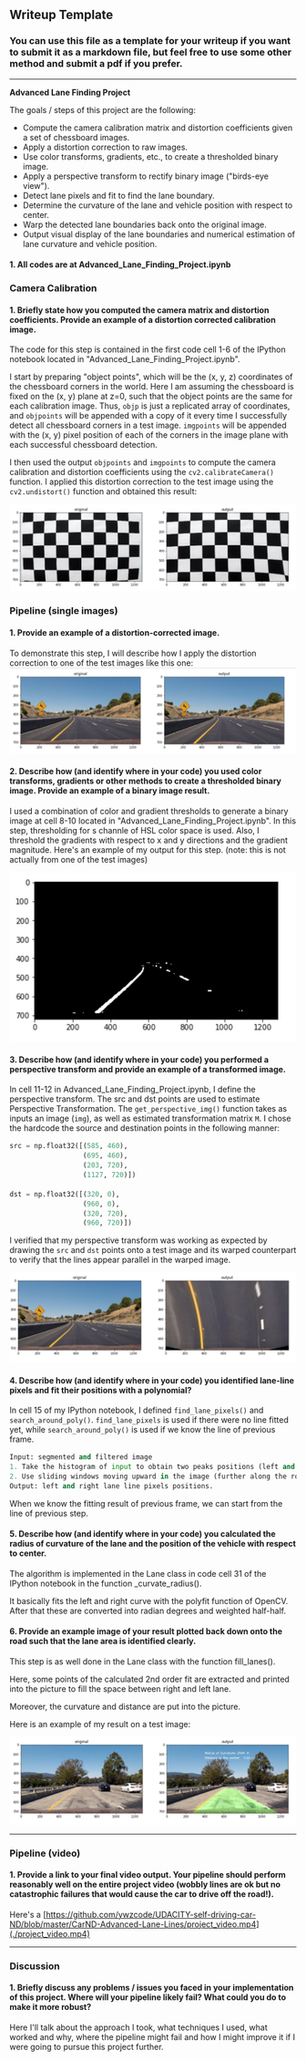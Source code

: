 ## Writeup Template

### You can use this file as a template for your writeup if you want to submit it as a markdown file, but feel free to use some other method and submit a pdf if you prefer.

---

**Advanced Lane Finding Project**

The goals / steps of this project are the following:

* Compute the camera calibration matrix and distortion coefficients given a set of chessboard images.
* Apply a distortion correction to raw images.
* Use color transforms, gradients, etc., to create a thresholded binary image.
* Apply a perspective transform to rectify binary image ("birds-eye view").
* Detect lane pixels and fit to find the lane boundary.
* Determine the curvature of the lane and vehicle position with respect to center.
* Warp the detected lane boundaries back onto the original image.
* Output visual display of the lane boundaries and numerical estimation of lane curvature and vehicle position.

[//]: # (Image References)

[image1]: ./output_images/chessboard_undistort.png "Undistorted"
[image2]: ./output_images/distortion-corrected.png "Road Transformed"
[image3]: ./output_images/segment.png "Binary Example"
[image4]: ./output_images/bird_eye_example.png "Warp Example"
[image5]: ./output_images/color_fit_lines.jpg "Fit Visual"
[image6]: ./output_images/example.png "Output"
[video1]: ./project_video.mp4 "Video"



#### 1. All codes are at Advanced_Lane_Finding_Project.ipynb

### Camera Calibration

#### 1. Briefly state how you computed the camera matrix and distortion coefficients. Provide an example of a distortion corrected calibration image.

The code for this step is contained in the first code cell 1-6 of the IPython notebook located in "Advanced_Lane_Finding_Project.ipynb".

I start by preparing "object points", which will be the (x, y, z) coordinates of the chessboard corners in the world. Here I am assuming the chessboard is fixed on the (x, y) plane at z=0, such that the object points are the same for each calibration image.  Thus, `objp` is just a replicated array of coordinates, and `objpoints` will be appended with a copy of it every time I successfully detect all chessboard corners in a test image.  `imgpoints` will be appended with the (x, y) pixel position of each of the corners in the image plane with each successful chessboard detection.  

I then used the output `objpoints` and `imgpoints` to compute the camera calibration and distortion coefficients using the `cv2.calibrateCamera()` function.  I applied this distortion correction to the test image using the `cv2.undistort()` function and obtained this result: 

![alt text][image1]

### Pipeline (single images)

#### 1. Provide an example of a distortion-corrected image.

To demonstrate this step, I will describe how I apply the distortion correction to one of the test images like this one:
![alt text][image2]

#### 2. Describe how (and identify where in your code) you used color transforms, gradients or other methods to create a thresholded binary image.  Provide an example of a binary image result.

I used a combination of color and gradient thresholds to generate a binary image at cell 8-10 located in "Advanced_Lane_Finding_Project.ipynb". In this step, thresholding for s channle of HSL color space is used. Also, I threshold the gradients with respect to x and y directions and the gradient magnitude. Here's an example of my output for this step.  (note: this is not actually from one of the test images)

![alt text][image3]

#### 3. Describe how (and identify where in your code) you performed a perspective transform and provide an example of a transformed image.

In cell 11-12 in Advanced_Lane_Finding_Project.ipynb, I define the perspective transform. The src and dst points are used to estimate Perspective Transformation. The `get_perspective_img()` function takes as inputs an image (`img`), as well as estimated transformation matrix `M`.  I chose the hardcode the source and destination points in the following manner:

```python
src = np.float32([(585, 460),
                  (695, 460), 
                  (203, 720), 
                  (1127, 720)])

dst = np.float32([(320, 0),
                  (960, 0), 
                  (320, 720), 
                  (960, 720)])
```

I verified that my perspective transform was working as expected by drawing the `src` and `dst` points onto a test image and its warped counterpart to verify that the lines appear parallel in the warped image.

![alt text][image4]

#### 4. Describe how (and identify where in your code) you identified lane-line pixels and fit their positions with a polynomial?

In cell 15 of my IPython notebook, I defined `find_lane_pixels()` and `search_around_poly()`. `find_lane_pixels` is used if there were no line fitted yet, while `search_around_poly()` is used if we know the line of previous frame.
```python
Input: segmented and filtered image
1. Take the histogram of input to obtain two peaks positions (left and right).
2. Use sliding windows moving upward in the image (further along the road) to determine where the lane lines go.
Output: left and right lane line pixels positions.
```
When we know the fitting result of previous frame, we can start from the line of previous step. 

#### 5. Describe how (and identify where in your code) you calculated the radius of curvature of the lane and the position of the vehicle with respect to center.

The algorithm is implemented in the Lane class in code cell 31 of the IPython notebook in the function _curvate_radius().

It basically fits the left and right curve with the polyfit function of OpenCV. After that these are converted into radian degrees and weighted half-half.
#### 6. Provide an example image of your result plotted back down onto the road such that the lane area is identified clearly.

This step is as well done in the Lane class with the function fill_lanes().

Here, some points of the calculated 2nd order fit are extracted and printed into the picture to fill the space between right and left lane.

Moreover, the curvature and distance are put into the picture.

Here is an example of my result on a test image:


![alt text][image6]

---

### Pipeline (video)

#### 1. Provide a link to your final video output.  Your pipeline should perform reasonably well on the entire project video (wobbly lines are ok but no catastrophic failures that would cause the car to drive off the road!).

Here's a [https://github.com/ywzcode/UDACITY-self-driving-car-ND/blob/master/CarND-Advanced-Lane-Lines/project_video.mp4](./project_video.mp4)

---

### Discussion

#### 1. Briefly discuss any problems / issues you faced in your implementation of this project.  Where will your pipeline likely fail?  What could you do to make it more robust?

Here I'll talk about the approach I took, what techniques I used, what worked and why, where the pipeline might fail and how I might improve it if I were going to pursue this project further.  

